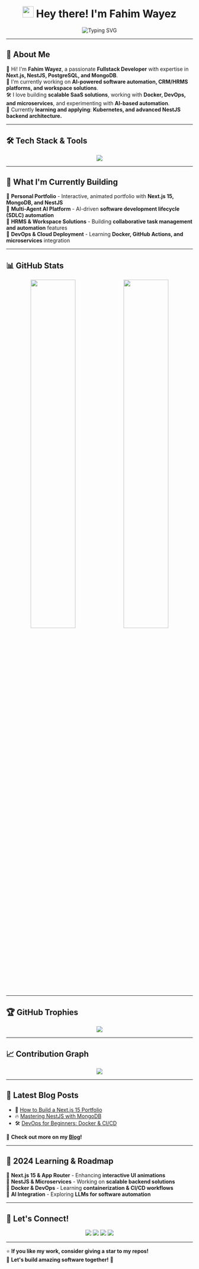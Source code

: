 <h1 align="center"> 
  <img src="https://media.giphy.com/media/hvRJCLFzcasrR4ia7z/giphy.gif" width="30"> 
  Hey there! I'm Fahim Wayez 
</h1>

<p align="center">
  <img src="https://readme-typing-svg.herokuapp.com?font=Fira+Code&weight=600&size=23&pause=1000&color=0E9FDC&center=true&vCenter=true&width=650&height=45&lines=Fullstack+Developer+%7C+Technical+Project+Manager;MERN+Stack+%7C+Next.js+%7C+NestJS+%7C+PostgreSQL;Learning+Docker+%7C+Microservices+%7C+AI-Integration;Passionate+About+Building+Intelligent+Software!" alt="Typing SVG">
</p>

---

## 🚀 About Me
👋 Hi! I'm **Fahim Wayez**, a passionate **Fullstack Developer** with expertise in **Next.js, NestJS, PostgreSQL, and MongoDB**.  
🚀 I'm currently working on **AI-powered software automation, CRM/HRMS platforms, and workspace solutions**.  
🛠️ I love building **scalable SaaS solutions**, working with **Docker, DevOps, and microservices**, and experimenting with **AI-based automation**.  
🌱 Currently **learning and applying**: **Kubernetes, and advanced NestJS backend architecture.**  

---

## 🛠 Tech Stack & Tools 
<p align="center">
  <img src="https://skillicons.dev/icons?i=nextjs,nestjs,react,nodejs,express,javascript,typescript,python,php,java,c,cpp,csharp,django,html,css,tailwind,bootstrap,angular,mysql,nosql,mssql,postgres,mongodb,leveldb,sqlite,git,vercel,postman,metamask" />
</p>

---

## 📌 What I'm Currently Building 
📍 **Personal Portfolio** - Interactive, animated portfolio with **Next.js 15, MongoDB, and NestJS**  
📍 **Multi-Agent AI Platform** - AI-driven **software development lifecycle (SDLC) automation**  
📍 **HRMS & Workspace Solutions** - Building **collaborative task management and automation** features  
📍 **DevOps & Cloud Deployment** - Learning **Docker, GitHub Actions, and microservices** integration  

---

## 📊 GitHub Stats  
<p align="center">
  <img src="https://github-readme-stats.vercel.app/api?username=FahimWayez&show_icons=true&theme=tokyonight&count_private=true" width="49%" />
  <img src="https://github-readme-streak-stats.herokuapp.com/?user=FahimWayez&theme=tokyonight" width="49%" />
</p>

---

## 🏆 GitHub Trophies
<p align="center">
  <img src="https://github-profile-trophy.vercel.app/?username=FahimWayez&theme=tokyonight&no-frame=false&no-bg=false&margin-w=15&margin-h=15" />
</p>

---

## 📈 Contribution Graph
<p align="center">
  <img src="https://github-readme-activity-graph.vercel.app/graph?username=FahimWayez&theme=tokyo-night" />
</p>

---

## 📝 Latest Blog Posts
<!-- BLOG-POST-LIST:START -->
- 🚀 [How to Build a Next.js 15 Portfolio](https://yourblog.com)
- 🔥 [Mastering NestJS with MongoDB](https://yourblog.com)
- 🛠️ [DevOps for Beginners: Docker & CI/CD](https://yourblog.com)
<!-- BLOG-POST-LIST:END -->

📢 **Check out more on my [Blog](https://yourblog.com)!**  

---

## 🎯 2024 Learning & Roadmap  
🔹 **Next.js 15 & App Router** - Enhancing **interactive UI animations**  
🔹 **NestJS & Microservices** - Working on **scalable backend solutions**  
🔹 **Docker & DevOps** - Learning **containerization & CI/CD workflows**  
🔹 **AI Integration** - Exploring **LLMs for software automation**  

---

## 🤝 Let's Connect!
<p align="center">
  <a href="https://github.com/FahimWayez"><img src="https://img.shields.io/badge/GitHub-181717?style=for-the-badge&logo=github&logoColor=white" /></a>
  <a href="https://www.linkedin.com/in/fahimwayez"><img src="https://img.shields.io/badge/LinkedIn-0077B5?style=for-the-badge&logo=linkedin&logoColor=white" /></a>
  <a href="https://twitter.com/FahimWayez"><img src="https://img.shields.io/badge/Twitter-1DA1F2?style=for-the-badge&logo=twitter&logoColor=white" /></a>
  <a href="mailto:fahimwayez@gmail.com"><img src="https://img.shields.io/badge/Email-D14836?style=for-the-badge&logo=gmail&logoColor=white" /></a>
</p>

---

⭐ **If you like my work, consider giving a star to my repos!**  
🚀 **Let's build amazing software together!** 🚀
